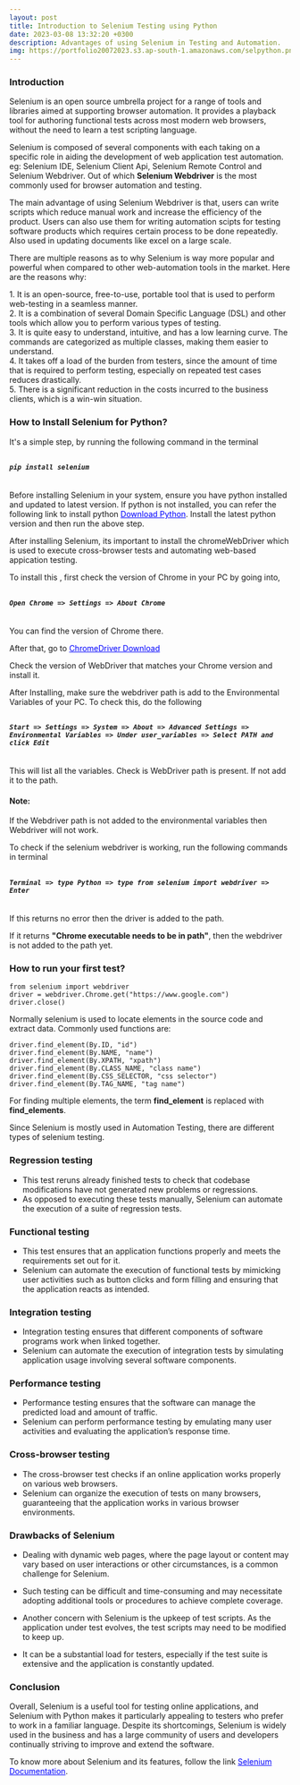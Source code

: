 ```yaml
---
layout: post
title: Introduction to Selenium Testing using Python
date: 2023-03-08 13:32:20 +0300
description: Advantages of using Selenium in Testing and Automation.
img: https://portfolio20072023.s3.ap-south-1.amazonaws.com/selpython.png
---
```


<h3>Introduction</h3>
Selenium is an open source umbrella project for a range of tools and libraries aimed at supporting browser automation. It provides a playback tool for authoring functional tests across most modern web browsers, without the need to learn a test scripting language.

Selenium is composed of several components with each taking on a specific role in aiding the development of web application test automation.
eg: Selenium IDE, Selenium Client Api, Selenium Remote Control and Selenium Webdriver. Out of which <b>Selenium Webdriver</b> is the most commonly used for browser automation and testing.

The main advantage of using Selenium Webdriver is that, users can write scripts which reduce manual work and increase the efficiency of the product. Users can also use them for writing automation scipts for testing software products which requires certain process to be done repeatedly. Also used in updating documents like excel on a large scale.

There are multiple reasons as to why Selenium is way more popular and powerful when compared to other web-automation tools in the market. Here are the reasons why:

1.&nbsp;It is an open-source, free-to-use, portable tool that is used to perform web-testing in a seamless manner.
<br/>
2.&nbsp;It is a combination of several Domain Specific Language (DSL) and other tools which allow you to perform various types of testing.
<br/>
3.&nbsp;It is quite easy to understand, intuitive, and has a low learning curve. The commands are categorized as multiple classes, making them easier to understand.
<br/>
4.&nbsp;It takes off a load of the burden from testers, since the amount of time that is required to perform testing, especially on repeated test cases reduces drastically.
<br/>
5.&nbsp;There is a significant reduction in the costs incurred to the business clients, which is a win-win situation.
<br/> 

<h3>How to Install Selenium for Python?</h3>

It's a simple step, by running the following command in the terminal
<pre><code><h5>pip install selenium</h5></code></pre>

Before installing Selenium in your system, ensure you have python installed and updated to latest version. If python is not installed, you can refer the following link to install python
<a style='Color:blue' href="https://www.python.org/downloads/">Download Python</a>. Install the latest python version and then run the above step.

After installing Selenium, its important to install the chromeWebDriver which is used to execute cross-browser tests and automating web-based appication testing.

To install this , first check the version of Chrome in your PC by going into,
<pre><code><h5>Open Chrome => Settings => About Chrome</h5></code></pre>
You can find the version of Chrome there.

After that, go to <a style='Color:blue' href='https://chromedriver.chromium.org/downloads'>ChromeDriver Download</a>

Check the version of WebDriver that matches your Chrome version and install it.

After Installing, make sure the webdriver path is add to the Environmental Variables of your PC.
To check this, do the following
<pre><code><h5>Start => Settings => System => About => Advanced Settings => Environmental Variables => Under user_variables => Select PATH and click Edit</h5></code></pre>

This will list all the variables. Check is WebDriver path is present. If not add it to the path.

<h4>Note:</h4>
If the Webdriver path is not added to the environmental variables then Webdriver will not work.

To check if the selenium webdriver is working, run the following commands in terminal
<pre><code><h5>Terminal => type Python => type from selenium import webdriver => Enter</h5></code></pre>

If this returns no error then the driver is added to the path.

If it returns <b>"Chrome executable needs to be in path"</b>, then the webdriver is not added to the path yet.

<h3>How to run your first test?</h3>
<pre><code>from selenium import webdriver<br/>driver = webdriver.Chrome.get("https://www.google.com")<br/>driver.close()</code></pre>

Normally selenium is used to locate elements in the source code and extract data. Commonly used functions are:
<pre><code>driver.find_element(By.ID, "id")<br/>driver.find_element(By.NAME, "name")<br/>driver.find_element(By.XPATH, "xpath")<br/>driver.find_element(By.CLASS_NAME, "class name")<br/>driver.find_element(By.CSS_SELECTOR, "css selector")<br/>driver.find_element(By.TAG_NAME, "tag name")</code></pre>

For finding multiple elements, the term <b>find_element</b> is replaced with <b>find_elements</b>.

Since Selenium is mostly used in Automation Testing, there are different types of selenium testing.

<h3>Regression testing</h3>

- This test reruns already finished tests to check that codebase modifications have not generated new problems or regressions. 
- As opposed to executing these tests manually, Selenium can automate the execution of a suite of regression tests.

<h3>Functional testing</h3>

- This test ensures that an application functions properly and meets the requirements set out for it. 
- Selenium can automate the execution of functional tests by mimicking user activities such as button clicks and form filling and ensuring that the application reacts as intended.

<h3>Integration testing</h3>

- Integration testing ensures that different components of software programs work when linked together. 
- Selenium can automate the execution of integration tests by simulating application usage involving several software components. 

<h3>Performance testing</h3>

- Performance testing ensures that the software can manage the predicted load and amount of traffic. 
- Selenium can perform performance testing by emulating many user activities and evaluating the application’s response time.

<h3>Cross-browser testing</h3>

- The cross-browser test checks if an online application works properly on various web browsers. 
- Selenium can organize the execution of tests on many browsers, guaranteeing that the application works in various browser environments.

<h3>Drawbacks of Selenium</h3>

- Dealing with dynamic web pages, where the page layout or content may vary based on user interactions or other circumstances, is a common challenge for Selenium.

- Such testing can be difficult and time-consuming and may necessitate adopting additional tools or procedures to achieve complete coverage. 

- Another concern with Selenium is the upkeep of test scripts. As the application under test evolves, the test scripts may need to be modified to keep up.

- It can be a substantial load for testers, especially if the test suite is extensive and the application is constantly updated.

<h3>Conclusion</h3>
Overall, Selenium is a useful tool for testing online applications, and Selenium with Python makes it particularly appealing to testers who prefer to work in a familiar language. 
Despite its shortcomings, Selenium is widely used in the business and has a large community of users and developers continually striving to improve and extend the software.

To know more about Selenium and its features, follow the link <a style='Color:blue' href='https://selenium-python.readthedocs.io/'>Selenium Documentation</a>.


[jekyll-docs]: https://jekyllrb.com/docs/home
[jekyll-gh]:   https://github.com/jekyll/jekyll
[jekyll-talk]: https://talk.jekyllrb.com/
